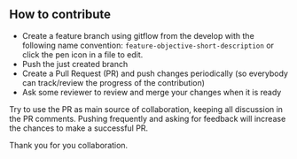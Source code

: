 ## How to contribute

- Create a feature branch using gitflow from the develop with the following name convention: `feature-objective-short-description` or click the pen icon in a file to edit.
- Push the just created branch
- Create a Pull Request (PR) and push changes periodically (so everybody can track/review the progress of the contribution)
- Ask some reviewer to review and merge your changes when it is ready

Try to use the PR as main source of collaboration, keeping all discussion in the PR comments. 
Pushing frequently and asking for feedback will increase the chances to make a successful PR.

Thank you for you collaboration.
